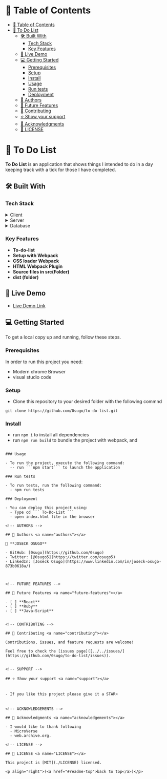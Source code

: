 
<!-- TABLE OF CONTENTS -->

# 📗 Table of Contents

- [📗 Table of Contents](#-table-of-contents)
- [📖 To Do List ](#-to-do-list-)
  - [🛠 Built With ](#-built-with-)
    - [Tech Stack ](#tech-stack-)
    - [Key Features ](#key-features-)
  - [🚀 Live Demo ](#-live-demo-)
  - [💻 Getting Started ](#-getting-started-)
    - [Prerequisites](#prerequisites)
    - [Setup](#setup)
    - [Install](#install)
    - [Usage](#usage)
    - [Run tests](#run-tests)
    - [Deployment](#deployment)
  - [👥 Authors ](#-authors-)
  - [🔭 Future Features ](#-future-features-)
  - [🤝 Contributing ](#-contributing-)
  - [⭐️ Show your support ](#️-show-your-support-)
  - [🙏 Acknowledgments ](#-acknowledgments-)
  - [📝 LICENSE ](#-license-)

<!-- PROJECT DESCRIPTION -->

# 📖 To Do List <a name="about-project"></a>


**To Do List** is an application that shows things I intended to do in a day keeping track with a tick for those I have completed.

## 🛠 Built With <a name="built-with"></a>

### Tech Stack <a name="tech-stack"></a>


<details>
  <summary>Client</summary>
  <ul>
    <li><a href="https://developer.mozilla.org/en-US/docs/Web/HTML">HTML</a></li>
    <li><a href="https://developer.mozilla.org/en-US/docs/Web/CSS">CSS</a></li>
  </ul>
</details>

<details>
  <summary>Server</summary>
  <ul>
    <li><a href="#">N/A</a></li>
  </ul>
</details>

<details>
<summary>Database</summary>
  <ul>
    <li><a href="#">N/A</a></li>
  </ul>
</details>

<!-- Features -->

### Key Features <a name="key-features"></a>

- **To-do-list**
- **Setup with Webpack**
- **CSS loader Webpack**
- **HTML Webpack Plugin**
- **Source files in src(Folder)**
- **dist (folder)**


<!-- LIVE DEMO -->

## 🚀 Live Demo <a name="live-demo"></a>


- [Live Demo Link](https://0sugo.github.io/to-do-list/dist/)


<!-- GETTING STARTED -->

## 💻 Getting Started <a name="getting-started"></a>


To get a local copy up and running, follow these steps.

### Prerequisites

In order to run this project you need:

- Modern chrome Browser
- visual studio code

### Setup

- Clone this repository to your desired folder with the following commnd
```
git clone https://github.com/0sugo/to-do-list.git
```


### Install

- run ```npm i``` to install all dependencies
- run ```npm run build``` to bundle the project with webpack, and

```

### Usage

- To run the project, execute the following command:
  -- run ```npm start``` to launch the application

### Run tests

- To run tests, run the following command:
  - npm run tests

### Deployment

- You can deploy this project using:
  - Type cd ``` To-Do-List ```
  - open index.html file in the browser

<!-- AUTHORS -->

## 👥 Authors <a name="authors"></a>

👤 **JOSECK OSUGO**

- GitHub: [0sugo](https://github.com/0sugo)
- Twitter: [@0sugo5](https://twitter.com/osugo5)
- LinkedIn: [Joseck Osugo](https://www.linkedin.com/in/joseck-osugo-873b0618a/)



<!-- FUTURE FEATURES -->

## 🔭 Future Features <a name="future-features"></a>

- [ ] **React**
- [ ] **Ruby**
- [ ] **Java-Script**


<!-- CONTRIBUTING -->

## 🤝 Contributing <a name="contributing"></a>

Contributions, issues, and feature requests are welcome!

Feel free to check the [issues page]([../../issues/](https://github.com/0sugo/to-do-list/issues)).


<!-- SUPPORT -->

## ⭐️ Show your support <a name="support"></a>


- If you like this project please give it a STAR⭐️


<!-- ACKNOWLEDGEMENTS -->

## 🙏 Acknowledgments <a name="acknowledgements"></a>

- I would like to thank following
  - MicroVerse 
  - web.archive.org.

<!-- LICENSE -->

## 📝 LICENSE <a name="LICENSE"></a>

This project is [MIT](./LICENSE) licensed.

<p align="right">(<a href="#readme-top">back to top</a>)</p>

